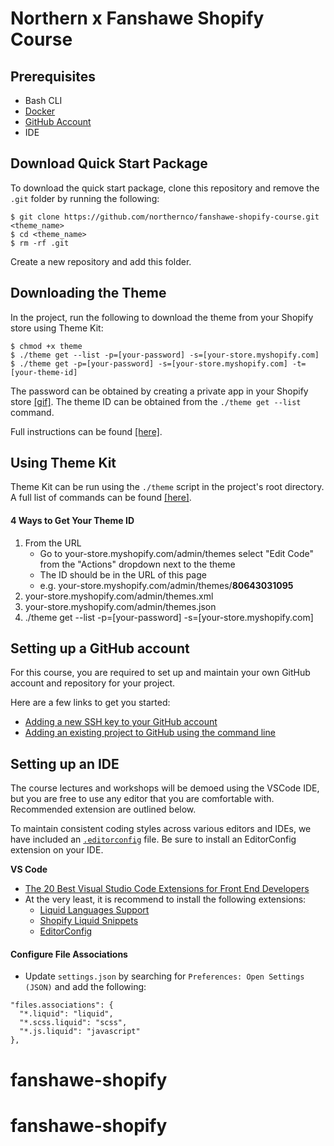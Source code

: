 # Northern x Fanshawe Shopify Course

## Prerequisites
- Bash CLI
- [Docker](https://docs.docker.com/install/)
- [GitHub Account](https://github.com/)
- IDE

## Download Quick Start Package

To download the quick start package, clone this repository and remove the `.git` folder by running the following:

```console
$ git clone https://github.com/northernco/fanshawe-shopify-course.git <theme_name>
$ cd <theme_name>
$ rm -rf .git
```

Create a new repository and add this folder.

## Downloading the Theme

In the project, run the following to download the theme from your Shopify store using Theme Kit:

```console
$ chmod +x theme
$ ./theme get --list -p=[your-password] -s=[your-store.myshopify.com]
$ ./theme get -p=[your-password] -s=[your-store.myshopify.com] -t=[your-theme-id]
```

The password can be obtained by creating a private app in your Shopify store [[gif]](https://shopify.github.io/themekit/assets/images/shopify-local-theme-development-generate-api.gif). The theme ID can be obtained from the `./theme get --list` command.

Full instructions can be found [[here]](https://shopify.github.io/themekit/#configure-an-existing-theme).

## Using Theme Kit

Theme Kit can be run using the `./theme` script in the project's root directory. A full list of commands can be found [[here]](https://shopify.github.io/themekit/commands/).

#### 4 Ways to Get Your Theme ID
1. From the URL
   - Go to your-store.myshopify.com/admin/themes select "Edit Code" from the "Actions" dropdown next to the theme
   - The ID should be in the URL of this page
   - e.g. your-store.myshopify.com/admin/themes/**80643031095**
2. your-store.myshopify.com/admin/themes.xml
3. your-store.myshopify.com/admin/themes.json
4. ./theme get --list -p=[your-password] -s=[your-store.myshopify.com]

## Setting up a GitHub account
For this course, you are required to set up and maintain your own GitHub account and repository for your project.

Here are a few links to get you started:
- [Adding a new SSH key to your GitHub account](https://help.github.com/en/github/authenticating-to-github/adding-a-new-ssh-key-to-your-github-account)
- [Adding an existing project to GitHub using the command line](https://help.github.com/en/github/importing-your-projects-to-github/adding-an-existing-project-to-github-using-the-command-line)

## Setting up an IDE
The course lectures and workshops will be demoed using the VSCode IDE, but you are free to use any editor that you are comfortable with. Recommended extension are outlined below.

To maintain consistent coding styles across various editors and IDEs, we have included an [`.editorconfig`](https://editorconfig.org/) file. Be sure to install an EditorConfig extension on your IDE.

**VS Code**
- [The 20 Best Visual Studio Code Extensions for Front End Developers](https://www.shopify.ca/partners/blog/best-visual-studio-code-extensions)
- At the very least, it is recommend to install the following extensions:
   - [Liquid Languages Support](https://marketplace.visualstudio.com/items?itemName=neilding.language-liquid)
   - [Shopify Liquid Snippets](https://marketplace.visualstudio.com/items?itemName=killalau.vscode-liquid-snippets)
   - [EditorConfig](https://marketplace.visualstudio.com/items?itemName=EditorConfig.EditorConfig)

#### Configure File Associations
- Update `settings.json` by searching for `Preferences: Open Settings (JSON)` and add the following:
```
"files.associations": {
  "*.liquid": "liquid",
  "*.scss.liquid": "scss",
  "*.js.liquid": "javascript"
},
```
# fanshawe-shopify
# fanshawe-shopify
